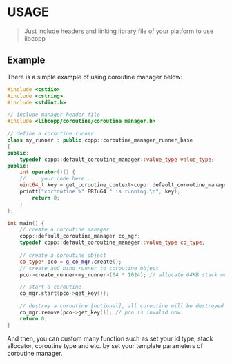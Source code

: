 # USAGE

> Just include headers and linking library file of your platform to use libcopp

## Example
There is a simple example of using coroutine manager below:

```cpp
#include <cstdio>
#include <cstring>
#include <stdint.h>

// include manager header file
#include <libcopp/coroutine/coroutine_manager.h>

// define a coroutine runner
class my_runner : public copp::coroutine_manager_runner_base
{
public:
    typedef copp::default_coroutine_manager::value_type value_type;
public:
    int operator()() {
	// ... your code here ...
	uint64_t key = get_coroutine_context<copp::default_coroutine_manager::value_type>()->get_key();
	printf("cortoutine %" PRIu64 " is running.\n", key);
        return 0;
    }
};

int main() {
	// create a coroutine manager
	copp::default_coroutine_manager co_mgr;
	typedef copp::default_coroutine_manager::value_type co_type;
	
	// create a coroutine object
	co_type* pco = g_co_mgr.create();
	// create and bind runner to coroutine object
	pco->create_runner<my_runner>(64 * 1024); // allocate 64KB stack memory

	// start a coroutine
	co_mgr.start(pco->get_key());

	// destroy a coroutine [optional], all coroutine will be destroyed automatically when co_mgr is destroyed
	co_mgr.remove(pco->get_key()); // pco is invalid now.
	return 0;
}

```

And then, you can custom many function such as set your id type, stack allocator, coroutine type and etc. by set your template parameters of coroutine manager.

